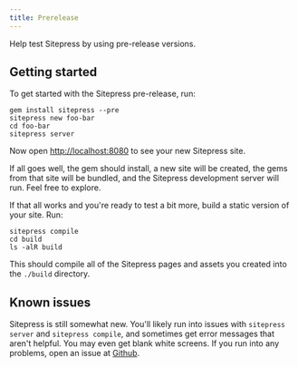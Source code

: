 ```yaml
---
title: Prerelease
---
```


Help test Sitepress by using pre-release versions.

## Getting started

To get started with the Sitepress pre-release, run:

```
gem install sitepress --pre
sitepress new foo-bar
cd foo-bar
sitepress server
```

Now open [http://localhost:8080](http://localhost:8080) to see your new Sitepress site.

If all goes well, the gem should install, a new site will be created, the gems from that site will be bundled, and the Sitepress development server will run. Feel free to explore.

If that all works and you're ready to test a bit more, build a static version of your site. Run:

```
sitepress compile
cd build
ls -alR build
```

This should compile all of the Sitepress pages and assets you created into the `./build` directory.

## Known issues

Sitepress is still somewhat new. You'll likely run into issues with `sitepress server` and `sitepress compile`, and sometimes get error messages that aren't helpful. You may even get blank white screens. If you run into any problems, open an issue at [Github](https://github.com/sitepress/sitepress/issues).